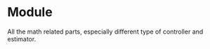 # Module
                                                                                  
All the math related parts, especially different type of controller and estimator.